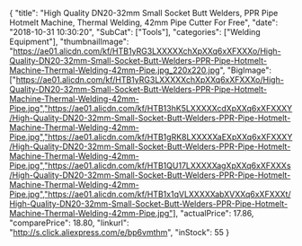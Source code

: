 {
	"title": "High Quality DN20-32mm Small Socket Butt Welders, PPR Pipe Hotmelt Machine, Thermal Welding, 42mm Pipe Cutter For Free",
	"date": "2018-10-31 10:30:20",
	"SubCat": ["Tools"],
	"categories": ["Welding Equipment"],
	"thumbnailImage": "https://ae01.alicdn.com/kf/HTB1yRG3LXXXXXchXpXXq6xXFXXXo/High-Quality-DN20-32mm-Small-Socket-Butt-Welders-PPR-Pipe-Hotmelt-Machine-Thermal-Welding-42mm-Pipe.jpg_220x220.jpg",
	"BigImage": ["https://ae01.alicdn.com/kf/HTB1yRG3LXXXXXchXpXXq6xXFXXXo/High-Quality-DN20-32mm-Small-Socket-Butt-Welders-PPR-Pipe-Hotmelt-Machine-Thermal-Welding-42mm-Pipe.jpg","https://ae01.alicdn.com/kf/HTB13hK5LXXXXXcdXpXXq6xXFXXXY/High-Quality-DN20-32mm-Small-Socket-Butt-Welders-PPR-Pipe-Hotmelt-Machine-Thermal-Welding-42mm-Pipe.jpg","https://ae01.alicdn.com/kf/HTB1gRK8LXXXXXaEXpXXq6xXFXXXY/High-Quality-DN20-32mm-Small-Socket-Butt-Welders-PPR-Pipe-Hotmelt-Machine-Thermal-Welding-42mm-Pipe.jpg","https://ae01.alicdn.com/kf/HTB1QU17LXXXXXagXpXXq6xXFXXXs/High-Quality-DN20-32mm-Small-Socket-Butt-Welders-PPR-Pipe-Hotmelt-Machine-Thermal-Welding-42mm-Pipe.jpg","https://ae01.alicdn.com/kf/HTB1x1qVLXXXXXabXVXXq6xXFXXXt/High-Quality-DN20-32mm-Small-Socket-Butt-Welders-PPR-Pipe-Hotmelt-Machine-Thermal-Welding-42mm-Pipe.jpg"],
	"actualPrice": 17.86,
	"comparePrice": 18.80,
	"linkurl": "http://s.click.aliexpress.com/e/bp6vmthm",
	"inStock": 55
}
